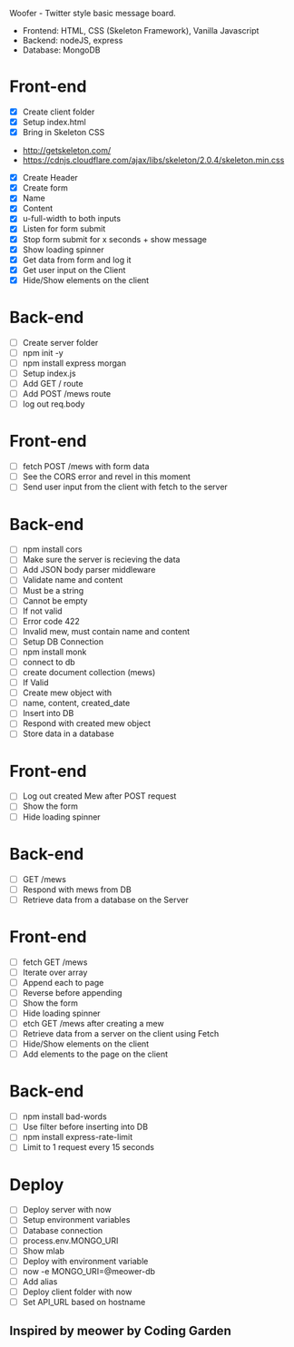 Woofer - Twitter style basic message board.

+ Frontend: HTML, CSS (Skeleton Framework), Vanilla Javascript
+ Backend: nodeJS, express
+ Database: MongoDB

# Front-end
 - [x] Create client folder
 - [x] Setup index.html
 - [x] Bring in Skeleton CSS
  - http://getskeleton.com/
  - https://cdnjs.cloudflare.com/ajax/libs/skeleton/2.0.4/skeleton.min.css
 - [x] Create Header
 - [x] Create form
 - [x] Name
 - [x] Content
 - [x] u-full-width to both inputs
 - [x] Listen for form submit
 - [x] Stop form submit for x seconds + show message
 - [x] Show loading spinner
 - [x] Get data from form and log it
 - [x] Get user input on the Client
 - [x] Hide/Show elements on the client
# Back-end
 - [ ] Create server folder
 - [ ] npm init -y
 - [ ] npm install express morgan
 - [ ] Setup index.js
 - [ ] Add GET / route
 - [ ] Add POST /mews route
 - [ ] log out req.body
# Front-end
 - [ ] fetch POST /mews with form data
 - [ ] See the CORS error and revel in this moment
 - [ ] Send user input from the client with fetch to the server
# Back-end
 - [ ] npm install cors
 - [ ] Make sure the server is recieving the data
 - [ ] Add JSON body parser middleware
 - [ ] Validate name and content
 - [ ] Must be a string
 - [ ] Cannot be empty
 - [ ] If not valid
 - [ ] Error code 422
 - [ ] Invalid mew, must contain name and content
 - [ ] Setup DB Connection
 - [ ] npm install monk
 - [ ] connect to db
 - [ ] create document collection (mews)
 - [ ] If Valid
 - [ ] Create mew object with
 - [ ] name, content, created_date
 - [ ] Insert into DB
 - [ ] Respond with created mew object
 - [ ] Store data in a database
# Front-end
 - [ ] Log out created Mew after POST request
 - [ ] Show the form
 - [ ] Hide loading spinner
# Back-end
 - [ ] GET /mews
 - [ ] Respond with mews from DB
 - [ ] Retrieve data from a database on the Server
# Front-end
 - [ ] fetch GET /mews
 - [ ] Iterate over array
 - [ ] Append each to page
 - [ ] Reverse before appending
 - [ ] Show the form
 - [ ] Hide loading spinner
 - [ ] etch GET /mews after creating a mew
 - [ ] Retrieve data from a server on the client using Fetch
 - [ ] Hide/Show elements on the client
 - [ ] Add elements to the page on the client
# Back-end
 - [ ] npm install bad-words
 - [ ] Use filter before inserting into DB
 - [ ] npm install express-rate-limit
 - [ ] Limit to 1 request every 15 seconds
# Deploy
 - [ ] Deploy server with now
 - [ ] Setup environment variables
 - [ ] Database connection
 - [ ] process.env.MONGO_URI
 - [ ] Show mlab
 - [ ] Deploy with environment variable
 - [ ] now -e MONGO_URI=@meower-db
 - [ ] Add alias
 - [ ] Deploy client folder with now
 - [ ] Set API_URL based on hostname

 ## Inspired by meower by Coding Garden